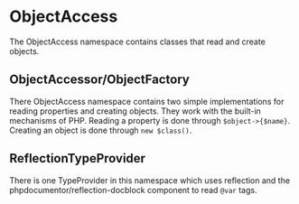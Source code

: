 ObjectAccess
============

The ObjectAccess namespace contains classes that read and create objects.

ObjectAccessor/ObjectFactory
----------------------------

There ObjectAccess namespace contains two simple implementations for reading properties and creating objects. They work with
the built-in mechanisms of PHP. Reading a property is done through `$object->{$name}`. Creating an object is done
through `new $class()`.

ReflectionTypeProvider
----------------------

There is one TypeProvider in this namespace which uses reflection and the phpdocumentor/reflection-docblock component
to read `@var` tags.
